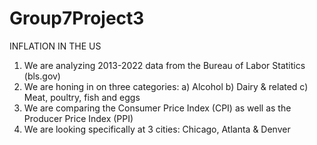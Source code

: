 # Group7Project3

INFLATION IN THE US

1. We are analyzing 2013-2022 data from the Bureau of Labor Statitics (bls.gov)
2. We are honing in on three categories:
  a) Alcohol
  b) Dairy & related
  c) Meat, poultry, fish and eggs
3. We are comparing the Consumer Price Index (CPI) as well as the Producer Price Index (PPI)
4. We are looking specifically at 3 cities: Chicago, Atlanta & Denver
